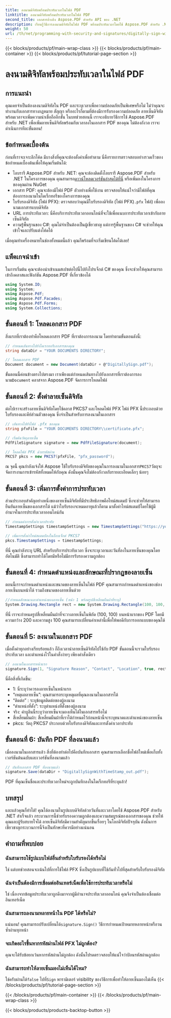 ```yaml
---
title: ลงนามดิจิทัลพร้อมประทับเวลาในไฟล์ PDF
linktitle: ลงนามดิจิทัลพร้อมประทับเวลาในไฟล์ PDF
second_title: เอกสารอ้างอิง Aspose.PDF สำหรับ API ของ .NET
description: เรียนรู้วิธีการลงนามดิจิทัลในไฟล์ PDF พร้อมประทับเวลาโดยใช้ Aspose.PDF สำหรับ .NET คำแนะนำทีละขั้นตอนนี้ครอบคลุมถึงข้อกำหนดเบื้องต้น การตั้งค่าใบรับรอง การประทับเวลา และอื่นๆ อีกมากมาย
weight: 50
url: /th/net/programming-with-security-and-signatures/digitally-sign-with-time-stamp/
---
```


{{< blocks/products/pf/main-wrap-class >}}
{{< blocks/products/pf/main-container >}}
{{< blocks/products/pf/tutorial-page-section >}}

# ลงนามดิจิทัลพร้อมประทับเวลาในไฟล์ PDF

## การแนะนำ

คุณเคยจำเป็นต้องลงนามดิจิทัลใน PDF และระบุเวลาเพื่อความปลอดภัยเป็นพิเศษหรือไม่ ไม่ว่าคุณจะทำงานกับเอกสารทางกฎหมาย สัญญา หรืออะไรก็ตามที่ต้องมีการรับรองความปลอดภัย ลายเซ็นดิจิทัลพร้อมเวลาจะเพิ่มความน่าเชื่อถืออีกขั้น ในบทช่วยสอนนี้ เราจะอธิบายวิธีการใช้ Aspose.PDF สำหรับ .NET เพื่อเพิ่มลายเซ็นดิจิทัลพร้อมกับเวลาลงในเอกสาร PDF ของคุณ ไม่ต้องกังวล เราจะดำเนินการทีละขั้นตอน!

## ข้อกำหนดเบื้องต้น

ก่อนที่เราจะเจาะลึกโค้ด มีบางสิ่งที่คุณจะต้องตั้งค่าเพื่อทำตาม นี่คือรายการตรวจสอบอย่างรวดเร็วของข้อกำหนดเบื้องต้นเพื่อให้คุณเริ่มต้นได้:

-  ไลบรารี Aspose.PDF สำหรับ .NET: คุณจะต้องติดตั้งไลบรารี Aspose.PDF สำหรับ .NET ในโครงการของคุณ คุณสามารถ[ดาวน์โหลดเวอร์ชันล่าสุดได้ที่นี่](https://releases.aspose.com/pdf/net/) หรือเพิ่มลงในโครงการของคุณผ่าน NuGet
- เอกสาร PDF: คุณจะต้องมีไฟล์ PDF ตัวอย่างเพื่อใช้งาน ตรวจสอบให้แน่ใจว่ามีไฟล์ที่คุณต้องการลงนามในไดเร็กทอรีของโครงการของคุณ
-  ใบรับรองดิจิทัล (ไฟล์ PFX): ตรวจสอบว่าคุณมีใบรับรองดิจิทัล (ไฟล์ PFX)`.pfx` ไฟล์) เพื่อลงนามเอกสารแบบดิจิทัล
- URL การประทับเวลา: นี่คือบริการประทับเวลาออนไลน์ที่จะใช้เพื่อแนบการประทับเวลาเข้ากับลายเซ็นดิจิทัล 
- ความรู้พื้นฐานของ C#: คุณไม่จำเป็นต้องเป็นผู้เชี่ยวชาญ แต่การรู้พื้นฐานของ C# จะช่วยให้คุณเข้าใจและปรับแต่งโค้ดได้

เมื่อคุณทำเครื่องหมายในช่องทั้งหมดนี้แล้ว คุณก็พร้อมที่จะเริ่มเขียนโค้ดได้เลย!

## แพ็คเกจนำเข้า

ในการเริ่มต้น คุณจะต้องนำเข้าเนมสเปซต่อไปนี้ไปยังโปรเจ็กต์ C# ของคุณ ซึ่งจะช่วยให้คุณสามารถเข้าถึงคลาสและฟังก์ชัน Aspose.PDF ที่เกี่ยวข้องได้

```csharp
using System.IO;
using System;
using Aspose.Pdf;
using Aspose.Pdf.Facades;
using Aspose.Pdf.Forms;
using System.Collections;
```

## ขั้นตอนที่ 1: โหลดเอกสาร PDF

สิ่งแรกที่เราต้องทำคือโหลดเอกสาร PDF ที่เราต้องการลงนาม โดยทำตามขั้นตอนดังนี้:

```csharp
// กำหนดเส้นทางไปยังไดเรกทอรีเอกสารของคุณ
string dataDir = "YOUR DOCUMENTS DIRECTORY";

// โหลดเอกสาร PDF
Document document = new Document(dataDir + @"DigitallySign.pdf");
```

 ขั้นตอนนี้ค่อนข้างตรงไปตรงมา เราเพียงแต่กำหนดเส้นทางไปยังเอกสารที่เราต้องการลงนาม`Document` คลาสจาก Aspose.PDF จัดการการโหลดไฟล์

## ขั้นตอนที่ 2: ตั้งค่าลายเซ็นดิจิทัล

ต่อไปเราจะสร้างลายเซ็นดิจิทัลโดยใช้คลาส PKCS7 และโหลดไฟล์ PFX ไฟล์ PFX นี้ประกอบด้วยใบรับรองและคีย์ส่วนตัวของคุณ ซึ่งจำเป็นสำหรับการลงนามในเอกสาร

```csharp
// เส้นทางไปยังไฟล์ .pfx ของคุณ
string pfxFile = "YOUR DOCUMENTS DIRECTORY\\certificate.pfx";

// เริ่มต้นวัตถุลายเซ็น
PdfFileSignature signature = new PdfFileSignature(document);

// โหลดไฟล์ PFX ด้วยรหัสผ่าน
PKCS7 pkcs = new PKCS7(pfxFile, "pfx_password");
```

 ณ จุดนี้ คุณกำลังแจ้งให้ Aspose ใช้ใบรับรองดิจิทัลของคุณในการลงนามในเอกสาร`PKCS7`วัตถุจะจัดการงานการเข้ารหัสทั้งหมดให้กับคุณ ดังนั้นคุณจึงไม่ต้องกังวลกับรายละเอียดเล็กๆ น้อยๆ

## ขั้นตอนที่ 3: เพิ่มการตั้งค่าการประทับเวลา

ส่วนประกอบสำคัญอย่างหนึ่งของลายเซ็นดิจิทัลที่มีประสิทธิภาพคือไทม์สแตมป์ ซึ่งจะช่วยให้สามารถยืนยันลายเซ็นของเอกสารได้ แม้ว่าใบรับรองจะหมดอายุแล้วก็ตาม มาตั้งค่าไทม์สแตมป์โดยใช้ผู้มีอำนาจในการประทับเวลาออนไลน์กัน

```csharp
// กำหนดค่าการตั้งค่าเวลาประทับ
TimestampSettings timestampSettings = new TimestampSettings("https://your_timestamp_url", "ผู้ใช้:รหัสผ่าน");

// เพิ่มการตั้งค่าไทม์สแตมป์ลงในอ็อบเจ็กต์ PKCS7
pkcs.TimestampSettings = timestampSettings;
```

ที่นี่ คุณกำลังระบุ URL สำหรับบริการประทับเวลา ซึ่งจะระบุเวลาและวันที่ลงในลายเซ็นของคุณโดยอัตโนมัติ ซึ่งสามารถทำได้โดยมีหรือไม่มีการรับรองความถูกต้อง

## ขั้นตอนที่ 4: กำหนดตำแหน่งและลักษณะที่ปรากฏของลายเซ็น

ตอนนี้เราจะกำหนดตำแหน่งและขนาดของลายเซ็นในไฟล์ PDF คุณสามารถกำหนดตำแหน่งของช่องลายเซ็นบนหน้าได้ รวมถึงขนาดของลายเซ็นด้วย

```csharp
//กำหนดลักษณะและตำแหน่งของลายเซ็น (หน้า 1 พร้อมรูปสี่เหลี่ยมผืนผ้าที่ระบุ)
System.Drawing.Rectangle rect = new System.Drawing.Rectangle(100, 100, 200, 100);
```

ที่นี่ เราจะกำหนดรูปสี่เหลี่ยมผืนผ้าที่จะวางลายเซ็นในพิกัด (100, 100) บนหน้าแรกของ PDF โดยมีความกว้าง 200 และความสูง 100 คุณสามารถเปลี่ยนค่าเหล่านี้เพื่อให้พอดีกับการออกแบบของคุณได้

## ขั้นตอนที่ 5: ลงนามในเอกสาร PDF

เมื่อตั้งค่าทุกอย่างเรียบร้อยแล้ว ก็ถึงเวลานำลายเซ็นดิจิทัลไปใช้กับ PDF ขั้นตอนนี้จะรวมใบรับรอง ประทับเวลา และตำแหน่งไว้ในคำสั่งง่ายๆ เพียงคำสั่งเดียว

```csharp
// ลงนามในเอกสารหน้าแรก
signature.Sign(1, "Signature Reason", "Contact", "Location", true, rect, pkcs);
```

นี่คือสิ่งที่เกิดขึ้น:
- 1: นี่ระบุว่าควรลงลายเซ็นในหน้าแรก
- “เหตุผลลายเซ็น”: คุณสามารถระบุเหตุผลที่คุณลงนามในเอกสารได้
- “ติดต่อ” : ระบุข้อมูลติดต่อของผู้ลงนาม
- “ตำแหน่งที่ตั้ง”: ระบุตำแหน่งที่ตั้งของผู้ลงนาม
- จริง: ค่าบูลีนนี้ระบุว่าลายเซ็นจะมองเห็นได้ในเอกสารหรือไม่
- สี่เหลี่ยมผืนผ้า: สี่เหลี่ยมผืนผ้าที่เราได้กำหนดไว้ก่อนหน้านี้จะระบุขนาดและตำแหน่งของลายเซ็น
- pkcs: วัตถุ PKCS7 ประกอบด้วยใบรับรองดิจิทัลและการตั้งค่าเวลาประทับ

## ขั้นตอนที่ 6: บันทึก PDF ที่ลงนามแล้ว

เมื่อลงนามในเอกสารแล้ว สิ่งที่ต้องทำต่อไปคือบันทึกเอกสาร คุณสามารถเลือกชื่อไฟล์ใหม่เพื่อเก็บทั้งเวอร์ชันต้นฉบับและเวอร์ชันที่ลงนามแล้ว

```csharp
// บันทึกเอกสาร PDF ที่ลงนามแล้ว
signature.Save(dataDir + "DigitallySignWithTimeStamp_out.pdf");
```

PDF ที่คุณเซ็นชื่อและประทับเวลาใหม่จะถูกบันทึกลงในไดเร็กทอรีที่ระบุแล้ว!

## บทสรุป

และแล้วคุณก็ทำได้! คุณได้ลงนามในรูปแบบดิจิทัลด้วยวันที่และเวลาโดยใช้ Aspose.PDF สำหรับ .NET สำเร็จแล้ว กระบวนการนี้ช่วยรับรองความถูกต้องและความสมบูรณ์ของเอกสารของคุณ ช่วยให้คุณและผู้รับสบายใจได้ ลายเซ็นดิจิทัลมีความสำคัญมากขึ้นเรื่อยๆ ในโลกดิจิทัลปัจจุบัน ดังนั้นการเชี่ยวชาญกระบวนการนี้จึงเป็นทักษะที่ควรมีอย่างแน่นอน

## คำถามที่พบบ่อย

### ฉันสามารถใช้รูปแบบไฟล์อื่นสำหรับใบรับรองได้หรือไม่  
ใช่ แต่บทช่วยสอนจะเน้นไปที่การใช้ไฟล์ PFX ซึ่งเป็นรูปแบบที่ใช้กันทั่วไปที่สุดสำหรับใบรับรองดิจิทัล

### ฉันจำเป็นต้องมีการเชื่อมต่ออินเทอร์เน็ตเพื่อใช้การประทับเวลาหรือไม่  
ใช่ เนื่องจากข้อมูลประทับเวลาถูกดึงมาจากผู้มีอำนาจประทับเวลาออนไลน์ คุณจึงจำเป็นต้องเชื่อมต่ออินเทอร์เน็ต

### ฉันสามารถลงนามหลายหน้าใน PDF ได้หรือไม่?  
 แน่นอน! คุณสามารถปรับเปลี่ยนได้`signature.Sign()` วิธีการกำหนดเป้าหมายหลายหน้าหรือวนซ้ำผ่านทุกหน้า

### จะเกิดอะไรขึ้นหากรหัสผ่านไฟล์ PFX ไม่ถูกต้อง?  
คุณจะได้รับข้อยกเว้นหากรหัสผ่านไม่ถูกต้อง ดังนั้นโปรดตรวจสอบให้แน่ใจว่าป้อนรหัสผ่านถูกต้อง

### ฉันสามารถทำให้ลายเซ็นมองไม่เห็นได้ไหม?  
 ใช่ครับผ่านได้`false` ไปที่`Sign` พารามิเตอร์ visibility ของวิธีการเพื่อทำให้ลายเซ็นมองไม่เห็น
{{< /blocks/products/pf/tutorial-page-section >}}

{{< /blocks/products/pf/main-container >}}
{{< /blocks/products/pf/main-wrap-class >}}

{{< blocks/products/products-backtop-button >}}
